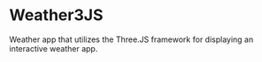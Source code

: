 # Weather3JS
Weather app that utilizes the Three.JS framework for displaying an interactive weather app.
